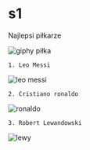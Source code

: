 
# s1
<!DOCTYPE HTML>
<html lang="pl">
<head>
	<meta charset="uft-8"/>
	Najlepsi piłkarze
	<meta name="description" content="ciekawostki na temat piłki nożnej"/>
	<meta name="keywords" content="pomoc dla fanów piłki noznej"/>
	<meta http-equiv="X-UA-Compatible" content="IE=edge,opera=1"/>

</head>

<body>
	
![giphy piłka](https://user-images.githubusercontent.com/66335256/114788429-b5b7dd80-9d81-11eb-9454-1d78821b0dd7.gif)

	
	1. Leo Messi 

![leo messi](https://user-images.githubusercontent.com/66335256/114787919-d59ad180-9d80-11eb-8ef7-441f04cd6569.jpg)



	
	
	2. Cristiano ronaldo 
![ronaldo](https://user-images.githubusercontent.com/66335256/114788477-d1bb7f00-9d81-11eb-8259-83c5e41e31b1.jpg)


	
	3. Robert Lewandowski 
	
![lewy](https://user-images.githubusercontent.com/66335256/114788526-e7c93f80-9d81-11eb-854f-9bc85934b5a9.jpg)



